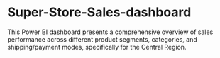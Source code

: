 # Super-Store-Sales-dashboard
This Power BI dashboard presents a comprehensive overview of sales performance across different product segments, categories, and shipping/payment modes, specifically for the Central Region.
